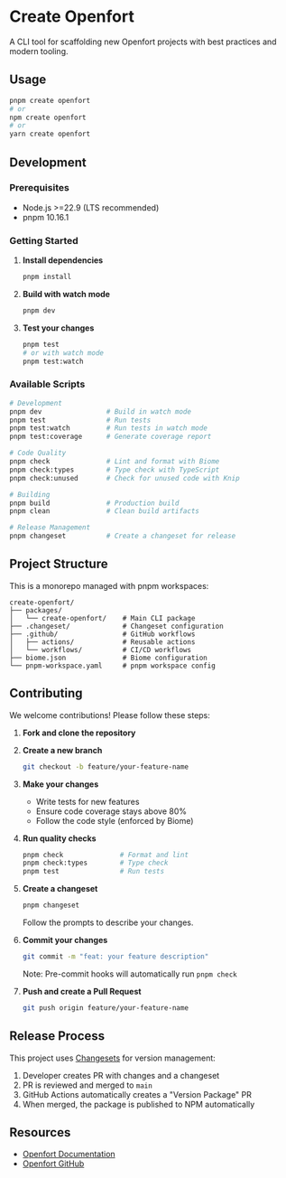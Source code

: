 # Create Openfort

A CLI tool for scaffolding new Openfort projects with best practices and modern tooling.

## Usage

```sh
pnpm create openfort
# or
npm create openfort
# or
yarn create openfort
```

## Development

### Prerequisites

- Node.js >=22.9 (LTS recommended)
- pnpm 10.16.1

### Getting Started

1. **Install dependencies**

   ```sh
   pnpm install
   ```

2. **Build with watch mode**

   ```sh
   pnpm dev
   ```

3. **Test your changes**

   ```sh
   pnpm test
   # or with watch mode
   pnpm test:watch
   ```

### Available Scripts

```sh
# Development
pnpm dev                # Build in watch mode
pnpm test               # Run tests
pnpm test:watch         # Run tests in watch mode
pnpm test:coverage      # Generate coverage report

# Code Quality
pnpm check              # Lint and format with Biome
pnpm check:types        # Type check with TypeScript
pnpm check:unused       # Check for unused code with Knip

# Building
pnpm build              # Production build
pnpm clean              # Clean build artifacts

# Release Management
pnpm changeset          # Create a changeset for release
```

## Project Structure

This is a monorepo managed with pnpm workspaces:

```
create-openfort/
├── packages/
│   └── create-openfort/    # Main CLI package
├── .changeset/             # Changeset configuration
├── .github/                # GitHub workflows
│   ├── actions/            # Reusable actions
│   └── workflows/          # CI/CD workflows
├── biome.json              # Biome configuration
└── pnpm-workspace.yaml     # pnpm workspace config
```

## Contributing

We welcome contributions! Please follow these steps:

1. **Fork and clone the repository**

2. **Create a new branch**
   ```sh
   git checkout -b feature/your-feature-name
   ```

3. **Make your changes**
   - Write tests for new features
   - Ensure code coverage stays above 80%
   - Follow the code style (enforced by Biome)

4. **Run quality checks**
   ```sh
   pnpm check              # Format and lint
   pnpm check:types        # Type check
   pnpm test               # Run tests
   ```

5. **Create a changeset**
   ```sh
   pnpm changeset
   ```
   Follow the prompts to describe your changes.

6. **Commit your changes**
   ```sh
   git commit -m "feat: your feature description"
   ```
   Note: Pre-commit hooks will automatically run `pnpm check`

7. **Push and create a Pull Request**
   ```sh
   git push origin feature/your-feature-name
   ```

## Release Process

This project uses [Changesets](https://github.com/changesets/changesets) for version management:

1. Developer creates PR with changes and a changeset
2. PR is reviewed and merged to `main`
3. GitHub Actions automatically creates a "Version Package" PR
4. When merged, the package is published to NPM automatically

## Resources

- [Openfort Documentation](https://www.openfort.xyz/docs)
- [Openfort GitHub](https://github.com/openfort-xyz)
